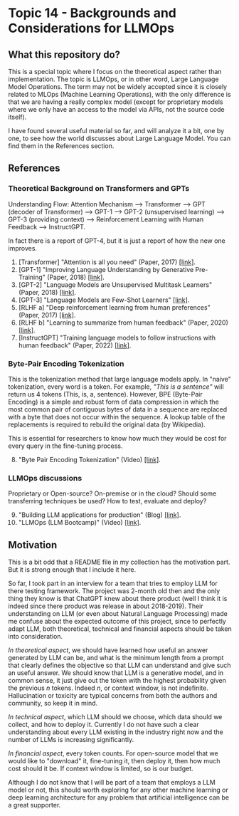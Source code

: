 # Topic 14 - Backgrounds and Considerations for LLMOps

## What this repository do?

This is a special topic where I focus on the theoretical aspect rather than implementation. The topic is LLMOps, or in other word, Large Language Model Operations. The term may not be widely accepted since it is closely related to MLOps (Machine Learning Operations), with the only difference is that we are having a really complex model (except for proprietary models where we only have an access to the model via APIs, not the source code itself).

I have found several useful material so far, and will analyze it a bit, one by one, to see how the world discusses about Large Language Model. You can find them in the References section.

## References

### Theoretical Background on Transformers and GPTs

Understanding Flow: Attention Mechanism --> Transformer --> GPT (decoder of Transformer) --> GPT-1 --> GPT-2 (unsupervised learning) --> GPT-3 (providing context) --> Reinforcement Learning with Human Feedback --> InstructGPT.

In fact there is a report of GPT-4, but it is just a report of how the new one improves.

1. [Transformer] "Attention is all you need" (Paper, 2017) [[link]](https://arxiv.org/pdf/1706.03762.pdf).
2. [GPT-1] "Improving Language Understanding by Generative Pre-Training" (Paper, 2018) [[link]](https://cdn.openai.com/research-covers/language-unsupervised/language_understanding_paper.pdf).
3. [GPT-2] "Language Models are Unsupervised Multitask Learners" (Paper, 2018) [[link]](https://d4mucfpksywv.cloudfront.net/better-language-models/language_models_are_unsupervised_multitask_learners.pdf).
4. [GPT-3] "Language Models are Few-Shot Learners" [[link]](https://arxiv.org/pdf/2005.14165.pdf).
5. [RLHF a] "Deep reinforcement learning from human preferences" (Paper, 2017) [[link]](https://arxiv.org/pdf/1706.03741.pdf).
6. [RLHF b] "Learning to summarize from human feedback" (Paper, 2020) [[link]](https://proceedings.neurips.cc/paper/2020/file/1f89885d556929e98d3ef9b86448f951-Paper.pdf).
7. [InstructGPT] "Training language models to follow instructions with human feedback" (Paper, 2022) [[link]](https://arxiv.org/pdf/2203.02155.pdf).

### Byte-Pair Encoding Tokenization

This is the tokenization method that large language models apply. In "naive" tokenization, every word is a token. For example, *"This is a sentence"* will return us 4 tokens (This, is, a, sentence). However, BPE (Byte-Pair Encoding) is a simple and robust form of data compression in which the most common pair of contiguous bytes of data in a sequence are replaced with a byte that does not occur within the sequence. A lookup table of the replacements is required to rebuild the original data (by Wikipedia).

This is essential for researchers to know how much they would be cost for every query in the fine-tuning process.

8. "Byte Pair Encoding Tokenization" (Video) [[link]](https://www.youtube.com/watch?v=HEikzVL-lZU).

### LLMOps discussions

Proprietary or Open-source? On-premise or in the cloud? Should some transferring techniques be used? How to test, evaluate and deploy?

9. "Building LLM applications for production" (Blog) [[link]](https://huyenchip.com/2023/04/11/llm-engineering.html).
10. "LLMOps (LLM Bootcamp)" (Video) [[link]](https://www.youtube.com/watch?v=Fquj2u7ay40).

## Motivation

This is a bit odd that a README file in my collection has the motivation part. But it is strong enough that I include it here.

So far, I took part in an interview for a team that tries to employ LLM for there testing framework. The project was 2-month old then and the only thing they know is that ChatGPT knew about there product (well I think it is indeed since there product was release in about 2018-2019). Their understanding on LLM (or even about Natural Language Processing) made me confuse about the expected outcome of this project, since to perfectly adapt LLM, both theoretical, technical and financial aspects should be taken into consideration.

*In theoretical aspect*, we should have learned how useful an answer generated by LLM can be, and what is the minimum length from a prompt that clearly defines the objective so that LLM can understand and give such an useful answer. We should know that LLM is a generative model, and in common sense, it just give out the token with the highest probability given the previous $n$ tokens. Indeed $n$, or context window, is not indefinite. Hallucination or toxicity are typical concerns from both the authors and community, so keep it in mind.

*In technical aspect*, which LLM should we choose, which data should we collect, and how to deploy it. Currently I do not have such a clear understanding about every LLM existing in the industry right now and the number of LLMs is increasing significantly.

*In financial aspect*, every token counts. For open-source model that we would like to "download" it, fine-tuning it, then deploy it, then how much cost should it be. If context window is limited, so is our budget.

Although I do not know that I will be part of a team that employs a LLM model or not, this should worth exploring for any other machine learning or deep learning architecture for any problem that artificial intelligence can be a great supporter.
